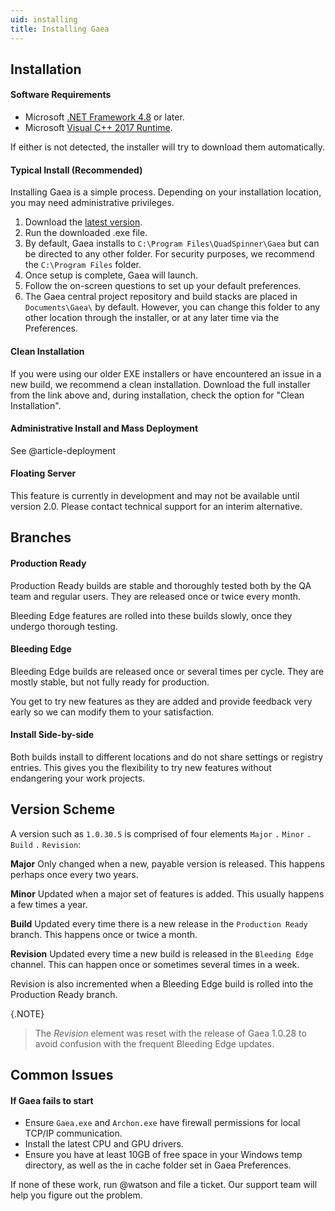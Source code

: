 ```yaml
---
uid: installing
title: Installing Gaea
---
```


## Installation

#### Software Requirements
- Microsoft [.NET Framework 4.8](https://dotnet.microsoft.com/download/thank-you/net48) or later.
- Microsoft [Visual C++ 2017 Runtime](https://aka.ms/vs/16/release/vc_redist.x64.exe).

If either is not detected, the installer will try to download them automatically.

#### Typical Install (Recommended)
Installing Gaea is a simple process. Depending on your installation location, you may need administrative privileges.

1. Download the [latest version](https://quadspinner.com/gaea/download).
2. Run the downloaded .exe file.
3. By default, Gaea installs to `C:\Program Files\QuadSpinner\Gaea` but can be directed to any other folder. For security purposes, we recommend the `C:\Program Files` folder.
4. Once setup is complete, Gaea will launch.
5. Follow the on-screen questions to set up your default preferences.
6. The Gaea central project repository and build stacks are placed in `Documents\Gaea\` by default. However, you can change this folder to any other location through the  installer, or at any later time via the Preferences.

#### Clean Installation

If you were using our older EXE installers or have encountered an issue in a new build, we recommend a clean installation. Download the full installer from the link above and, during installation, check the option for "Clean Installation".

#### Administrative Install and Mass Deployment

See @article-deployment

#### Floating Server

This feature is currently in development and may not be available until version 2.0. Please contact technical support for an interim alternative.


## Branches

#### Production Ready

Production Ready builds are stable and thoroughly tested both by the QA team and regular users. They are released once or twice every month.

Bleeding Edge features are rolled into these builds slowly, once they undergo thorough testing.


#### Bleeding Edge

Bleeding Edge builds are released once or several times per cycle. They are mostly stable, but not fully ready for production.

You get to try new features as they are added and provide feedback very early so we can modify them to your satisfaction.

#### Install Side-by-side

Both builds install to different locations and do not share settings or registry entries. This
gives you the flexibility to try new features without endangering your work projects.

## Version Scheme

A version such as `1.0.30.5` is comprised of four elements `Major` `.` `Minor` `.` `Build` `.` `Revision`:

**Major**
Only changed when a new, payable version is released. This happens perhaps once every two years.

**Minor**
Updated when a major set of features is added. This usually happens a few times a year.

**Build**
Updated every time there is a new release in the `Production Ready` branch. This happens once or twice a month.

**Revision**
Updated every time a new build is released in the  `Bleeding Edge` channel. This can happen once or sometimes several times in a week.

Revision is also incremented when a Bleeding Edge build is rolled into the Production Ready branch.

{.NOTE}
>The *Revision* element was reset with the release of Gaea 1.0.28 to avoid confusion with the frequent Bleeding Edge updates.

## Common Issues

#### If Gaea fails to start

- Ensure `Gaea.exe` and `Archon.exe` have firewall permissions for local TCP/IP communication.
- Install the latest CPU and GPU drivers.
- Ensure you have at least 10GB of free space in your Windows temp directory, as well as the in cache folder set in Gaea Preferences.

If none of these work, run @watson and file a ticket. Our support team will help you figure out the problem.
